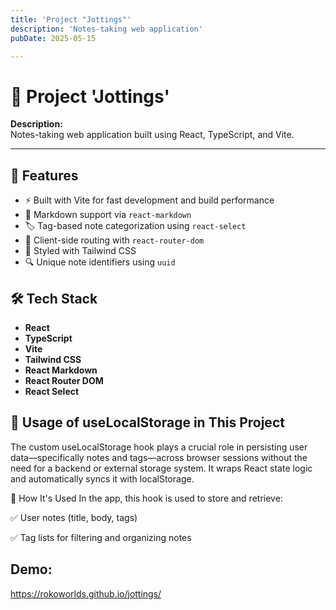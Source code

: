 ```yaml
---
title: 'Project "Jottings"'
description: 'Notes-taking web application'
pubDate: 2025-05-15

---
```


# 🚀 Project 'Jottings'

**Description:**  
Notes-taking web application built using React, TypeScript, and Vite.

---

## 🚀 Features

- ⚡️ Built with Vite for fast development and build performance
- 🧠 Markdown support via `react-markdown`
- 🏷️ Tag-based note categorization using `react-select`
- 🧭 Client-side routing with `react-router-dom`
- 🎨 Styled with Tailwind CSS
- 🔍 Unique note identifiers using `uuid`

## 🛠 Tech Stack

- **React**
- **TypeScript**
- **Vite**
- **Tailwind CSS**
- **React Markdown**
- **React Router DOM**
- **React Select**


## 🧩 Usage of useLocalStorage in This Project
The custom useLocalStorage hook plays a crucial role in persisting user data—specifically notes and tags—across browser sessions without the need for a backend or external storage system. It wraps React state logic and automatically syncs it with localStorage.

🔄 How It's Used
In the app, this hook is used to store and retrieve:

✅ User notes (title, body, tags)

✅ Tag lists for filtering and organizing notes


## Demo:
https://rokoworlds.github.io/jottings/